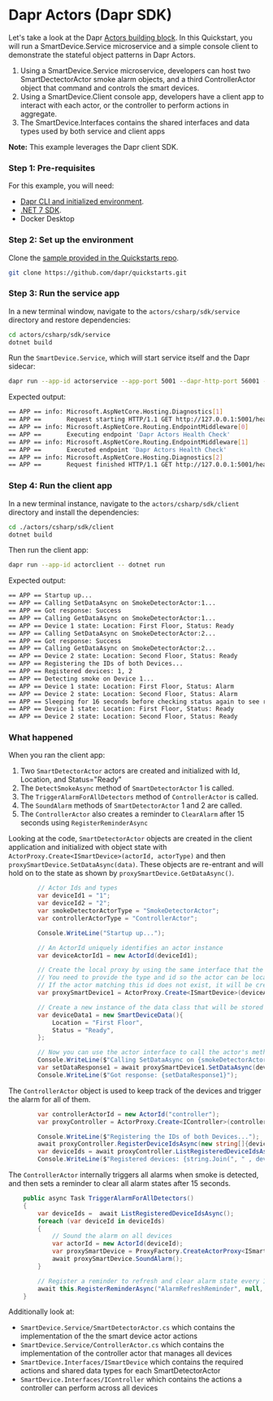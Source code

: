 # Dapr Actors (Dapr SDK)

Let's take a look at the Dapr [Actors building block](https://docs.dapr.io/developing-applications/building-blocks/actors/actors-overview/). In this Quickstart, you will run a SmartDevice.Service microservice and a simple console client to demonstrate the stateful object patterns in Dapr Actors.  
1. Using a SmartDevice.Service microservice, developers can host two SmartDectectorActor smoke alarm objects, and a third ControllerActor object that command and controls the smart devices.  
2. Using a SmartDevice.Client console app, developers have a client app to interact with each actor, or the controller to perform actions in aggregate. 
3. The SmartDevice.Interfaces contains the shared interfaces and data types used by both service and client apps

**Note:** This example leverages the Dapr client SDK.  


### Step 1: Pre-requisites

For this example, you will need:

- [Dapr CLI and initialized environment](https://docs.dapr.io/getting-started).
- [.NET 7 SDK](https://dotnet.microsoft.com/download).
- Docker Desktop

### Step 2: Set up the environment

Clone the [sample provided in the Quickstarts repo](https://github.com/dapr/quickstarts/tree/master/workflows).

```bash
git clone https://github.com/dapr/quickstarts.git
```

### Step 3: Run the service app

In a new terminal window, navigate to the `actors/csharp/sdk/service` directory and restore dependencies:

<!-- STEP
name: Install dependencies and build actor service
expected_stdout_lines:
  - "Build succeeded."
expected_stderr_lines:
working_dir: ./service
output_match_mode: substring
background: true
sleep: 10
-->
```bash
cd actors/csharp/sdk/service
dotnet build
```
<!-- END_STEP -->

Run the `SmartDevice.Service`, which will start service itself and the Dapr sidecar:

<!-- STEP
name: Run actor service
expected_stdout_lines:
  - "Request finished HTTP/1.1 GET http://127.0.0.1:5001/healthz - - - 200"
expected_stderr_lines:
working_dir: ./service
output_match_mode: substring
background: true
sleep: 10
timeout_seconds: 10
-->
```bash
dapr run --app-id actorservice --app-port 5001 --dapr-http-port 56001 --resources-path ../../../resources -- dotnet run --urls=http://localhost:5001/
```
<!-- END_STEP -->

Expected output:

```bash
== APP == info: Microsoft.AspNetCore.Hosting.Diagnostics[1]
== APP ==       Request starting HTTP/1.1 GET http://127.0.0.1:5001/healthz - -
== APP == info: Microsoft.AspNetCore.Routing.EndpointMiddleware[0]
== APP ==       Executing endpoint 'Dapr Actors Health Check'
== APP == info: Microsoft.AspNetCore.Routing.EndpointMiddleware[1]
== APP ==       Executed endpoint 'Dapr Actors Health Check'
== APP == info: Microsoft.AspNetCore.Hosting.Diagnostics[2]
== APP ==       Request finished HTTP/1.1 GET http://127.0.0.1:5001/healthz - - - 200 - text/plain 5.2599ms
```

### Step 4: Run the client app

In a new terminal instance, navigate to the `actors/csharp/sdk/client` directory and install the dependencies:
<!-- STEP
name: Install dependencies and build actor client
expected_stdout_lines:
  - "Build succeeded."
expected_stderr_lines:
working_dir: ./client
output_match_mode: substring
background: true
sleep: 10
-->
```bash
cd ./actors/csharp/sdk/client
dotnet build
```
<!-- END_STEP -->

Then run the client app:
<!-- STEP
name: Run actor service
expected_stdout_lines:
  - "Device 2 state: Location: Second Floor, Status: Ready"
expected_stderr_lines:
working_dir: ./client
output_match_mode: substring
background: true
sleep: 10
timeout_seconds: 30
-->
```bash
dapr run --app-id actorclient -- dotnet run
```
<!-- END_STEP -->

Expected output:

```bash
== APP == Startup up...
== APP == Calling SetDataAsync on SmokeDetectorActor:1...
== APP == Got response: Success
== APP == Calling GetDataAsync on SmokeDetectorActor:1...
== APP == Device 1 state: Location: First Floor, Status: Ready
== APP == Calling SetDataAsync on SmokeDetectorActor:2...
== APP == Got response: Success
== APP == Calling GetDataAsync on SmokeDetectorActor:2...
== APP == Device 2 state: Location: Second Floor, Status: Ready
== APP == Registering the IDs of both Devices...
== APP == Registered devices: 1, 2
== APP == Detecting smoke on Device 1...
== APP == Device 1 state: Location: First Floor, Status: Alarm
== APP == Device 2 state: Location: Second Floor, Status: Alarm
== APP == Sleeping for 16 seconds before checking status again to see reminders fire and clear alarms
== APP == Device 1 state: Location: First Floor, Status: Ready
== APP == Device 2 state: Location: Second Floor, Status: Ready
```


### What happened

When you ran the client app:

1. Two `SmartDetectorActor` actors are created and initialized with Id, Location, and Status="Ready"
2. The `DetectSmokeAsync` method of `SmartDetectorActor` 1 is called.
3. The `TriggerAlarmForAllDetectors` method of `ControllerActor` is called.
4. The `SoundAlarm` methods of `SmartDetectorActor` 1 and 2 are called.
5. The `ControllerActor` also creates a reminder to `ClearAlarm` after 15 seconds using `RegisterReminderAsync`


Looking at the code, `SmartDetectorActor` objects are created in the client application and initialized with object state with `ActorProxy.Create<ISmartDevice>(actorId, actorType)` and then `proxySmartDevice.SetDataAsync(data)`.  These objects are re-entrant and will hold on to the state as shown by `proxySmartDevice.GetDataAsync()`.

```cs
        // Actor Ids and types
        var deviceId1 = "1";
        var deviceId2 = "2";
        var smokeDetectorActorType = "SmokeDetectorActor";
        var controllerActorType = "ControllerActor";

        Console.WriteLine("Startup up...");

        // An ActorId uniquely identifies an actor instance
        var deviceActorId1 = new ActorId(deviceId1);

        // Create the local proxy by using the same interface that the service implements.
        // You need to provide the type and id so the actor can be located. 
        // If the actor matching this id does not exist, it will be created
        var proxySmartDevice1 = ActorProxy.Create<ISmartDevice>(deviceActorId1, smokeDetectorActorType);

        // Create a new instance of the data class that will be stored in the actor
        var deviceData1 = new SmartDeviceData(){
            Location = "First Floor",
            Status = "Ready",
        };

        // Now you can use the actor interface to call the actor's methods.
        Console.WriteLine($"Calling SetDataAsync on {smokeDetectorActorType}:{deviceActorId1}...");
        var setDataResponse1 = await proxySmartDevice1.SetDataAsync(deviceData1);
        Console.WriteLine($"Got response: {setDataResponse1}");
```

The `ControllerActor` object is used to keep track of the devices and trigger the alarm for all of them.

```csharp
        var controllerActorId = new ActorId("controller");
        var proxyController = ActorProxy.Create<IController>(controllerActorId, controllerActorType);

        Console.WriteLine($"Registering the IDs of both Devices...");
        await proxyController.RegisterDeviceIdsAsync(new string[]{deviceId1, deviceId2});
        var deviceIds = await proxyController.ListRegisteredDeviceIdsAsync();
        Console.WriteLine($"Registered devices: {string.Join(", " , deviceIds)}");
```

The `ControllerActor` internally triggers all alarms when smoke is detected, and then sets a reminder to clear all alarm states after 15 seconds.

```cs
    public async Task TriggerAlarmForAllDetectors()
    {
        var deviceIds =  await ListRegisteredDeviceIdsAsync();
        foreach (var deviceId in deviceIds)
        {
            // Sound the alarm on all devices
            var actorId = new ActorId(deviceId);
            var proxySmartDevice = ProxyFactory.CreateActorProxy<ISmartDevice>(actorId, "SmokeDetectorActor");
            await proxySmartDevice.SoundAlarm();
        }

        // Register a reminder to refresh and clear alarm state every 15 seconds
        await this.RegisterReminderAsync("AlarmRefreshReminder", null, TimeSpan.FromSeconds(15), TimeSpan.FromSeconds(15));
    }
```

Additionally look at:

- `SmartDevice.Service/SmartDetectorActor.cs` which contains the implementation of the the smart device actor actions
- `SmartDevice.Service/ControllerActor.cs` which contains the implementation of the controller actor that manages all devices
- `SmartDevice.Interfaces/ISmartDevice` which contains the required actions and shared data types for each SmartDetectorActor
- `SmartDevice.Interfaces/IController` which contains the actions a controller can perform across all devices
